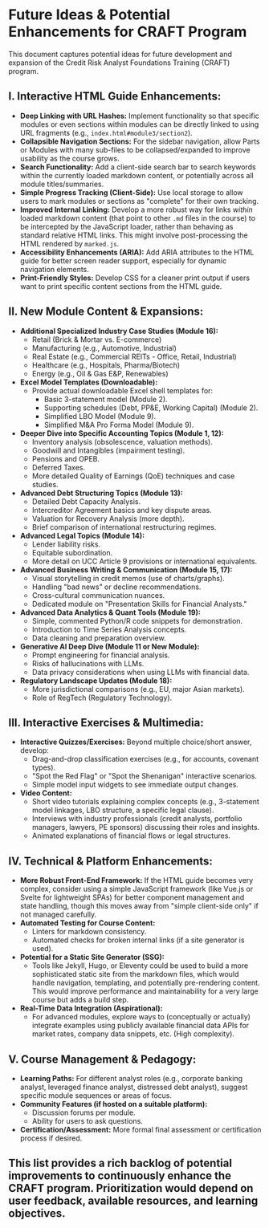 # Future Ideas & Potential Enhancements for CRAFT Program

This document captures potential ideas for future development and expansion of the Credit Risk Analyst Foundations Training (CRAFT) program.

## I. Interactive HTML Guide Enhancements:

*   **Deep Linking with URL Hashes:** Implement functionality so that specific modules or even sections within modules can be directly linked to using URL fragments (e.g., `index.html#module3/section2`).
*   **Collapsible Navigation Sections:** For the sidebar navigation, allow Parts or Modules with many sub-files to be collapsed/expanded to improve usability as the course grows.
*   **Search Functionality:** Add a client-side search bar to search keywords within the currently loaded markdown content, or potentially across all module titles/summaries.
*   **Simple Progress Tracking (Client-Side):** Use local storage to allow users to mark modules or sections as "complete" for their own tracking.
*   **Improved Internal Linking:** Develop a more robust way for links *within* loaded markdown content (that point to other `.md` files in the course) to be intercepted by the JavaScript loader, rather than behaving as standard relative HTML links. This might involve post-processing the HTML rendered by `marked.js`.
*   **Accessibility Enhancements (ARIA):** Add ARIA attributes to the HTML guide for better screen reader support, especially for dynamic navigation elements.
*   **Print-Friendly Styles:** Develop CSS for a cleaner print output if users want to print specific content sections from the HTML guide.

## II. New Module Content & Expansions:

*   **Additional Specialized Industry Case Studies (Module 16):**
    *   Retail (Brick & Mortar vs. E-commerce)
    *   Manufacturing (e.g., Automotive, Industrial)
    *   Real Estate (e.g., Commercial REITs - Office, Retail, Industrial)
    *   Healthcare (e.g., Hospitals, Pharma/Biotech)
    *   Energy (e.g., Oil & Gas E&P, Renewables)
*   **Excel Model Templates (Downloadable):**
    *   Provide actual downloadable Excel shell templates for:
        *   Basic 3-statement model (Module 2).
        *   Supporting schedules (Debt, PP&E, Working Capital) (Module 2).
        *   Simplified LBO Model (Module 9).
        *   Simplified M&A Pro Forma Model (Module 9).
*   **Deeper Dive into Specific Accounting Topics (Module 1, 12):**
    *   Inventory analysis (obsolescence, valuation methods).
    *   Goodwill and Intangibles (impairment testing).
    *   Pensions and OPEB.
    *   Deferred Taxes.
    *   More detailed Quality of Earnings (QoE) techniques and case studies.
*   **Advanced Debt Structuring Topics (Module 13):**
    *   Detailed Debt Capacity Analysis.
    *   Intercreditor Agreement basics and key dispute areas.
    *   Valuation for Recovery Analysis (more depth).
    *   Brief comparison of international restructuring regimes.
*   **Advanced Legal Topics (Module 14):**
    *   Lender liability risks.
    *   Equitable subordination.
    *   More detail on UCC Article 9 provisions or international equivalents.
*   **Advanced Business Writing & Communication (Module 15, 17):**
    *   Visual storytelling in credit memos (use of charts/graphs).
    *   Handling "bad news" or decline recommendations.
    *   Cross-cultural communication nuances.
    *   Dedicated module on "Presentation Skills for Financial Analysts."
*   **Advanced Data Analytics & Quant Tools (Module 19):**
    *   Simple, commented Python/R code snippets for demonstration.
    *   Introduction to Time Series Analysis concepts.
    *   Data cleaning and preparation overview.
*   **Generative AI Deep Dive (Module 11 or New Module):**
    *   Prompt engineering for financial analysis.
    *   Risks of hallucinations with LLMs.
    *   Data privacy considerations when using LLMs with financial data.
*   **Regulatory Landscape Updates (Module 18):**
    *   More jurisdictional comparisons (e.g., EU, major Asian markets).
    *   Role of RegTech (Regulatory Technology).

## III. Interactive Exercises & Multimedia:

*   **Interactive Quizzes/Exercises:** Beyond multiple choice/short answer, develop:
    *   Drag-and-drop classification exercises (e.g., for accounts, covenant types).
    *   "Spot the Red Flag" or "Spot the Shenanigan" interactive scenarios.
    *   Simple model input widgets to see immediate output changes.
*   **Video Content:**
    *   Short video tutorials explaining complex concepts (e.g., 3-statement model linkages, LBO structure, a specific legal clause).
    *   Interviews with industry professionals (credit analysts, portfolio managers, lawyers, PE sponsors) discussing their roles and insights.
    *   Animated explanations of financial flows or legal structures.

## IV. Technical & Platform Enhancements:

*   **More Robust Front-End Framework:** If the HTML guide becomes very complex, consider using a simple JavaScript framework (like Vue.js or Svelte for lightweight SPAs) for better component management and state handling, though this moves away from "simple client-side only" if not managed carefully.
*   **Automated Testing for Course Content:**
    *   Linters for markdown consistency.
    *   Automated checks for broken internal links (if a site generator is used).
*   **Potential for a Static Site Generator (SSG):**
    *   Tools like Jekyll, Hugo, or Eleventy could be used to build a more sophisticated static site from the markdown files, which would handle navigation, templating, and potentially pre-rendering content. This would improve performance and maintainability for a very large course but adds a build step.
*   **Real-Time Data Integration (Aspirational):**
    *   For advanced modules, explore ways to (conceptually or actually) integrate examples using publicly available financial data APIs for market rates, company data snippets, etc. (High complexity).

## V. Course Management & Pedagogy:

*   **Learning Paths:** For different analyst roles (e.g., corporate banking analyst, leveraged finance analyst, distressed debt analyst), suggest specific module sequences or areas of focus.
*   **Community Features (if hosted on a suitable platform):**
    *   Discussion forums per module.
    *   Ability for users to ask questions.
*   **Certification/Assessment:** More formal final assessment or certification process if desired.

This list provides a rich backlog of potential improvements to continuously enhance the CRAFT program. Prioritization would depend on user feedback, available resources, and learning objectives.
---
